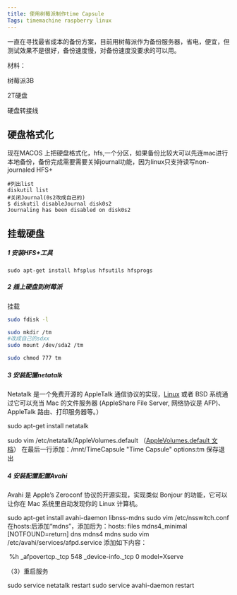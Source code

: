 ```yaml
---
title: 使用树莓派制作time Capsule
Tags: timemachine raspberry linux
---
```

​	一直在寻找最省成本的备份方案，目前用树莓派作为备份服务器，省电，便宜，但测试效果不是很好，备份速度慢，对备份速度没要求的可以用。

材料：

树莓派3B

2T硬盘

硬盘转接线



## 硬盘格式化

现在MACOS 上把硬盘格式化，hfs,一个分区，如果备份比较大可以先连mac进行本地备份，备份完成需要需要关掉journal功能，因为linux只支持读写non-journaled HFS+

```
#列出list
diskutil list
#关闭Journal(0s2改成自己的)
$ diskutil disableJournal disk0s2
Journaling has been disabled on disk0s2
```



## 挂载硬盘

##### 1 安装HFS+工具

`sudo apt-get install hfsplus hfsutils hfsprogs`

##### 2 插上硬盘到树莓派

挂载

```bash 
sudo fdisk -l 

sudo mkdir /tm
#改成自己的sdxx
sudo mount /dev/sda2 /tm

sudo chmod 777 tm
```

##### 3 安装配置netatalk

Netatalk 是一个免费开源的 AppleTalk 通信协议的实现，[Linux](http://lib.csdn.net/base/linux) 或者 BSD 系统通过它可以充当 Mac 的文件服务器 (AppleShare File Server, 网络协议是 AFP)、AppleTalk 路由、打印服务器等。）

sudo apt-get install netatalk

sudo vim  /etc/netatalk/AppleVolumes.default （[AppleVolumes.default 文档](http://netatalk.sourceforge.net/2.0/htmldocs/AppleVolumes.default.5.html)）
在最后一行添加：/mnt/TimeCapsule "Time Capsule" options:tm  保存退出

##### 4 安装配置配置Avahi

Avahi 是 Apple’s Zeroconf 协议的开源实现，实现类似 Bonjour 的功能，它可以让你在 Mac 系统里自动发现你的 Linux 计算机。

sudo apt-get install avahi-daemon libnss-mdns
sudo vim /etc/nsswitch.conf
在hosts:后添加“mdns”，添加后为：hosts:      files mdns4_minimal [NOTFOUND=return] dns mdns4 mdns
sudo vim /etc/avahi/services/afpd.service
添加如下内容：
<?xml version="1.0" standalone='no'?><!--*-nxml-*-->
<!DOCTYPE service-group SYSTEM "avahi-service.dtd">
<service-group>
​    <name replace-wildcards="yes">%h</name>
​    <service>
​        <type>_afpovertcp._tcp</type>
​        <port>548</port>
​    </service>
​    <service>
​        <type>_device-info._tcp</type>
​       <port>0</port>
​        <txt-record>model=Xserve</txt-record>
​    </service>
</service-group>

（3）重启服务

sudo service netatalk restart
sudo service avahi-daemon restart